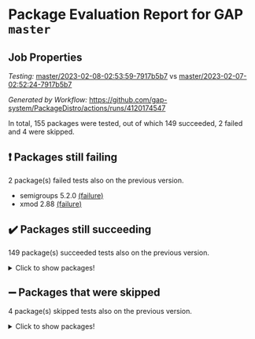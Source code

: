 # Package Evaluation Report for GAP `master`

## Job Properties

*Testing:* [master/2023-02-08-02:53:59-7917b5b7](https://github.com/gap-system/PackageDistro/blob/data/reports/master/2023-02-08-02:53:59-7917b5b7) vs [master/2023-02-07-02:52:24-7917b5b7](https://github.com/gap-system/PackageDistro/blob/data/reports/master/2023-02-07-02:52:24-7917b5b7)

*Generated by Workflow:* https://github.com/gap-system/PackageDistro/actions/runs/4120174547

In total, 155 packages were tested, out of which 149 succeeded, 2 failed and 4 were skipped.

## :exclamation: Packages still failing

2 package(s) failed tests also on the previous version.
- semigroups 5.2.0 [(failure)](https://github.com/gap-system/PackageDistro/actions/runs/4120174547/jobs/7114792501)
- xmod 2.88 [(failure)](https://github.com/gap-system/PackageDistro/actions/runs/4120174547/jobs/7114794931)

## :heavy_check_mark: Packages still succeeding

149 package(s) succeeded tests also on the previous version.
<details><summary>Click to show packages!</summary>

- 4ti2interface 2023.01-01 [(success)](https://github.com/gap-system/PackageDistro/actions/runs/4120174547/jobs/7114780307)
- ace 5.6.2 [(success)](https://github.com/gap-system/PackageDistro/actions/runs/4120174547/jobs/7114780442)
- aclib 1.3.2 [(success)](https://github.com/gap-system/PackageDistro/actions/runs/4120174547/jobs/7114780528)
- agt 0.3.1 [(success)](https://github.com/gap-system/PackageDistro/actions/runs/4120174547/jobs/7114780625)
- alnuth 3.2.1 [(success)](https://github.com/gap-system/PackageDistro/actions/runs/4120174547/jobs/7114780751)
- anupq 3.3.0 [(success)](https://github.com/gap-system/PackageDistro/actions/runs/4120174547/jobs/7114780882)
- atlasrep 2.1.6 [(success)](https://github.com/gap-system/PackageDistro/actions/runs/4120174547/jobs/7114781000)
- autodoc 2022.10.20 [(success)](https://github.com/gap-system/PackageDistro/actions/runs/4120174547/jobs/7114781158)
- automata 1.15 [(success)](https://github.com/gap-system/PackageDistro/actions/runs/4120174547/jobs/7114781286)
- automgrp 1.3.2 [(success)](https://github.com/gap-system/PackageDistro/actions/runs/4120174547/jobs/7114781410)
- autpgrp 1.11 [(success)](https://github.com/gap-system/PackageDistro/actions/runs/4120174547/jobs/7114781547)
- cap 2023.02-03 [(success)](https://github.com/gap-system/PackageDistro/actions/runs/4120174547/jobs/7114781640)
- caratinterface 2.3.4 [(success)](https://github.com/gap-system/PackageDistro/actions/runs/4120174547/jobs/7114781753)
- cddinterface 2022.11.01 [(success)](https://github.com/gap-system/PackageDistro/actions/runs/4120174547/jobs/7114781823)
- circle 1.6.5 [(success)](https://github.com/gap-system/PackageDistro/actions/runs/4120174547/jobs/7114781914)
- classicpres 1.22 [(success)](https://github.com/gap-system/PackageDistro/actions/runs/4120174547/jobs/7114782014)
- cohomolo 1.6.11 [(success)](https://github.com/gap-system/PackageDistro/actions/runs/4120174547/jobs/7114782111)
- congruence 1.2.4 [(success)](https://github.com/gap-system/PackageDistro/actions/runs/4120174547/jobs/7114782239)
- corelg 1.56 [(success)](https://github.com/gap-system/PackageDistro/actions/runs/4120174547/jobs/7114782332)
- crime 1.6 [(success)](https://github.com/gap-system/PackageDistro/actions/runs/4120174547/jobs/7114782427)
- crisp 1.4.6 [(success)](https://github.com/gap-system/PackageDistro/actions/runs/4120174547/jobs/7114782552)
- crypting 0.10.4 [(success)](https://github.com/gap-system/PackageDistro/actions/runs/4120174547/jobs/7114782679)
- cryst 4.1.25 [(success)](https://github.com/gap-system/PackageDistro/actions/runs/4120174547/jobs/7114782773)
- crystcat 1.1.10 [(success)](https://github.com/gap-system/PackageDistro/actions/runs/4120174547/jobs/7114782897)
- ctbllib 1.3.4 [(success)](https://github.com/gap-system/PackageDistro/actions/runs/4120174547/jobs/7114782977)
- cubefree 1.19 [(success)](https://github.com/gap-system/PackageDistro/actions/runs/4120174547/jobs/7114783066)
- curlinterface 2.3.1 [(success)](https://github.com/gap-system/PackageDistro/actions/runs/4120174547/jobs/7114783163)
- cvec 2.7.6 [(success)](https://github.com/gap-system/PackageDistro/actions/runs/4120174547/jobs/7114783264)
- datastructures 0.3.0 [(success)](https://github.com/gap-system/PackageDistro/actions/runs/4120174547/jobs/7114783395)
- deepthought 1.0.6 [(success)](https://github.com/gap-system/PackageDistro/actions/runs/4120174547/jobs/7114783484)
- design 1.7 [(success)](https://github.com/gap-system/PackageDistro/actions/runs/4120174547/jobs/7114783609)
- difsets 2.3.1 [(success)](https://github.com/gap-system/PackageDistro/actions/runs/4120174547/jobs/7114783718)
- digraphs 1.6.1 [(success)](https://github.com/gap-system/PackageDistro/actions/runs/4120174547/jobs/7114783851)
- edim 1.3.6 [(success)](https://github.com/gap-system/PackageDistro/actions/runs/4120174547/jobs/7114783944)
- example 4.3.3 [(success)](https://github.com/gap-system/PackageDistro/actions/runs/4120174547/jobs/7114784031)
- examplesforhomalg 2022.11-01 [(success)](https://github.com/gap-system/PackageDistro/actions/runs/4120174547/jobs/7114784117)
- factint 1.6.3 [(success)](https://github.com/gap-system/PackageDistro/actions/runs/4120174547/jobs/7114784209)
- ferret 1.0.9 [(success)](https://github.com/gap-system/PackageDistro/actions/runs/4120174547/jobs/7114784322)
- fga 1.4.0 [(success)](https://github.com/gap-system/PackageDistro/actions/runs/4120174547/jobs/7114784432)
- fining 1.5.4 [(success)](https://github.com/gap-system/PackageDistro/actions/runs/4120174547/jobs/7114784560)
- float 1.0.3 [(success)](https://github.com/gap-system/PackageDistro/actions/runs/4120174547/jobs/7114784671)
- format 1.4.3 [(success)](https://github.com/gap-system/PackageDistro/actions/runs/4120174547/jobs/7114784799)
- forms 1.2.9 [(success)](https://github.com/gap-system/PackageDistro/actions/runs/4120174547/jobs/7114784884)
- fplsa 1.2.6 [(success)](https://github.com/gap-system/PackageDistro/actions/runs/4120174547/jobs/7114784980)
- fr 2.4.12 [(success)](https://github.com/gap-system/PackageDistro/actions/runs/4120174547/jobs/7114785088)
- francy 1.2.5 [(success)](https://github.com/gap-system/PackageDistro/actions/runs/4120174547/jobs/7114785169)
- fwtree 1.3 [(success)](https://github.com/gap-system/PackageDistro/actions/runs/4120174547/jobs/7114785265)
- gapdoc 1.6.6 [(success)](https://github.com/gap-system/PackageDistro/actions/runs/4120174547/jobs/7114785351)
- gauss 2023.01-01 [(success)](https://github.com/gap-system/PackageDistro/actions/runs/4120174547/jobs/7114785452)
- gaussforhomalg 2022.08-03 [(success)](https://github.com/gap-system/PackageDistro/actions/runs/4120174547/jobs/7114785554)
- gbnp 1.0.5 [(success)](https://github.com/gap-system/PackageDistro/actions/runs/4120174547/jobs/7114785704)
- generalizedmorphismsforcap 2023.01-01 [(success)](https://github.com/gap-system/PackageDistro/actions/runs/4120174547/jobs/7114785849)
- genss 1.6.8 [(success)](https://github.com/gap-system/PackageDistro/actions/runs/4120174547/jobs/7114785963)
- gradedmodules 2022.09-02 [(success)](https://github.com/gap-system/PackageDistro/actions/runs/4120174547/jobs/7114786057)
- gradedringforhomalg 2022.11-01 [(success)](https://github.com/gap-system/PackageDistro/actions/runs/4120174547/jobs/7114786157)
- grape 4.9.0 [(success)](https://github.com/gap-system/PackageDistro/actions/runs/4120174547/jobs/7114786248)
- groupoids 1.72 [(success)](https://github.com/gap-system/PackageDistro/actions/runs/4120174547/jobs/7114786439)
- grpconst 2.6.3 [(success)](https://github.com/gap-system/PackageDistro/actions/runs/4120174547/jobs/7114786529)
- guarana 0.96.3 [(success)](https://github.com/gap-system/PackageDistro/actions/runs/4120174547/jobs/7114786638)
- guava 3.18 [(success)](https://github.com/gap-system/PackageDistro/actions/runs/4120174547/jobs/7114786739)
- hap 1.50 [(success)](https://github.com/gap-system/PackageDistro/actions/runs/4120174547/jobs/7114786851)
- hapcryst 0.1.15 [(success)](https://github.com/gap-system/PackageDistro/actions/runs/4120174547/jobs/7114786965)
- hecke 1.5.3 [(success)](https://github.com/gap-system/PackageDistro/actions/runs/4120174547/jobs/7114787052)
- help 3.5 [(success)](https://github.com/gap-system/PackageDistro/actions/runs/4120174547/jobs/7114787138)
- homalg 2022.12-02 [(success)](https://github.com/gap-system/PackageDistro/actions/runs/4120174547/jobs/7114787241)
- homalgtocas 2022.11-02 [(success)](https://github.com/gap-system/PackageDistro/actions/runs/4120174547/jobs/7114787337)
- idrel 2.44 [(success)](https://github.com/gap-system/PackageDistro/actions/runs/4120174547/jobs/7114787430)
- images 1.3.1 [(success)](https://github.com/gap-system/PackageDistro/actions/runs/4120174547/jobs/7114787526)
- intpic 0.3.0 [(success)](https://github.com/gap-system/PackageDistro/actions/runs/4120174547/jobs/7114787620)
- io 4.8.1 [(success)](https://github.com/gap-system/PackageDistro/actions/runs/4120174547/jobs/7114787699)
- io_forhomalg 2022.11-01 [(success)](https://github.com/gap-system/PackageDistro/actions/runs/4120174547/jobs/7114787805)
- irredsol 1.4.4 [(success)](https://github.com/gap-system/PackageDistro/actions/runs/4120174547/jobs/7114787883)
- json 2.1.1 [(success)](https://github.com/gap-system/PackageDistro/actions/runs/4120174547/jobs/7114787998)
- jupyterkernel 1.4.1 [(success)](https://github.com/gap-system/PackageDistro/actions/runs/4120174547/jobs/7114788094)
- jupyterviz 1.5.6 [(success)](https://github.com/gap-system/PackageDistro/actions/runs/4120174547/jobs/7114788186)
- kan 1.34 [(success)](https://github.com/gap-system/PackageDistro/actions/runs/4120174547/jobs/7114788306)
- kbmag 1.5.11 [(success)](https://github.com/gap-system/PackageDistro/actions/runs/4120174547/jobs/7114788390)
- laguna 3.9.5 [(success)](https://github.com/gap-system/PackageDistro/actions/runs/4120174547/jobs/7114788474)
- liealgdb 2.2.1 [(success)](https://github.com/gap-system/PackageDistro/actions/runs/4120174547/jobs/7114788551)
- liepring 2.8 [(success)](https://github.com/gap-system/PackageDistro/actions/runs/4120174547/jobs/7114788641)
- liering 2.4.2 [(success)](https://github.com/gap-system/PackageDistro/actions/runs/4120174547/jobs/7114788781)
- linearalgebraforcap 2023.02-01 [(success)](https://github.com/gap-system/PackageDistro/actions/runs/4120174547/jobs/7114788882)
- localizeringforhomalg 2022.11-01 [(success)](https://github.com/gap-system/PackageDistro/actions/runs/4120174547/jobs/7114788982)
- loops 3.4.3 [(success)](https://github.com/gap-system/PackageDistro/actions/runs/4120174547/jobs/7114789069)
- lpres 1.0.3 [(success)](https://github.com/gap-system/PackageDistro/actions/runs/4120174547/jobs/7114789148)
- majoranaalgebras 1.5.1 [(success)](https://github.com/gap-system/PackageDistro/actions/runs/4120174547/jobs/7114789232)
- mapclass 1.4.6 [(success)](https://github.com/gap-system/PackageDistro/actions/runs/4120174547/jobs/7114789331)
- matgrp 0.70 [(success)](https://github.com/gap-system/PackageDistro/actions/runs/4120174547/jobs/7114789429)
- matricesforhomalg 2023.01-01 [(success)](https://github.com/gap-system/PackageDistro/actions/runs/4120174547/jobs/7114789527)
- modisom 2.5.3 [(success)](https://github.com/gap-system/PackageDistro/actions/runs/4120174547/jobs/7114789595)
- modulepresentationsforcap 2022.12-01 [(success)](https://github.com/gap-system/PackageDistro/actions/runs/4120174547/jobs/7114789673)
- modules 2022.11-01 [(success)](https://github.com/gap-system/PackageDistro/actions/runs/4120174547/jobs/7114789745)
- monoidalcategories 2023.02-02 [(success)](https://github.com/gap-system/PackageDistro/actions/runs/4120174547/jobs/7114789815)
- nconvex 2022.09-01 [(success)](https://github.com/gap-system/PackageDistro/actions/runs/4120174547/jobs/7114789898)
- nilmat 1.4.2 [(success)](https://github.com/gap-system/PackageDistro/actions/runs/4120174547/jobs/7114789972)
- nock 1.5 [(success)](https://github.com/gap-system/PackageDistro/actions/runs/4120174547/jobs/7114790064)
- normalizinterface 1.3.5 [(success)](https://github.com/gap-system/PackageDistro/actions/runs/4120174547/jobs/7114790168)
- nq 2.5.9 [(success)](https://github.com/gap-system/PackageDistro/actions/runs/4120174547/jobs/7114790265)
- numericalsgps 1.3.1 [(success)](https://github.com/gap-system/PackageDistro/actions/runs/4120174547/jobs/7114790339)
- openmath 11.5.2 [(success)](https://github.com/gap-system/PackageDistro/actions/runs/4120174547/jobs/7114790438)
- orb 4.9.0 [(success)](https://github.com/gap-system/PackageDistro/actions/runs/4120174547/jobs/7114790556)
- packagemanager 1.4.0 [(success)](https://github.com/gap-system/PackageDistro/actions/runs/4120174547/jobs/7114790656)
- patternclass 2.4.3 [(success)](https://github.com/gap-system/PackageDistro/actions/runs/4120174547/jobs/7114790750)
- permut 2.0.4 [(success)](https://github.com/gap-system/PackageDistro/actions/runs/4120174547/jobs/7114790831)
- polenta 1.3.10 [(success)](https://github.com/gap-system/PackageDistro/actions/runs/4120174547/jobs/7114790920)
- polymaking 0.8.6 [(success)](https://github.com/gap-system/PackageDistro/actions/runs/4120174547/jobs/7114791005)
- primgrp 3.4.3 [(success)](https://github.com/gap-system/PackageDistro/actions/runs/4120174547/jobs/7114791115)
- profiling 2.5.2 [(success)](https://github.com/gap-system/PackageDistro/actions/runs/4120174547/jobs/7114791228)
- qpa 1.34 [(success)](https://github.com/gap-system/PackageDistro/actions/runs/4120174547/jobs/7114791320)
- quagroup 1.8.3 [(success)](https://github.com/gap-system/PackageDistro/actions/runs/4120174547/jobs/7114791426)
- radiroot 2.9 [(success)](https://github.com/gap-system/PackageDistro/actions/runs/4120174547/jobs/7114791506)
- rcwa 4.7.1 [(success)](https://github.com/gap-system/PackageDistro/actions/runs/4120174547/jobs/7114791630)
- rds 1.8 [(success)](https://github.com/gap-system/PackageDistro/actions/runs/4120174547/jobs/7114791732)
- recog 1.4.2 [(success)](https://github.com/gap-system/PackageDistro/actions/runs/4120174547/jobs/7114791844)
- repndecomp 1.3.0 [(success)](https://github.com/gap-system/PackageDistro/actions/runs/4120174547/jobs/7114791942)
- repsn 3.1.0 [(success)](https://github.com/gap-system/PackageDistro/actions/runs/4120174547/jobs/7114792048)
- resclasses 4.7.3 [(success)](https://github.com/gap-system/PackageDistro/actions/runs/4120174547/jobs/7114792140)
- ringsforhomalg 2023.02-01 [(success)](https://github.com/gap-system/PackageDistro/actions/runs/4120174547/jobs/7114792218)
- sco 2022.09-01 [(success)](https://github.com/gap-system/PackageDistro/actions/runs/4120174547/jobs/7114792310)
- scscp 2.4.0 [(success)](https://github.com/gap-system/PackageDistro/actions/runs/4120174547/jobs/7114792428)
- sglppow 2.3 [(success)](https://github.com/gap-system/PackageDistro/actions/runs/4120174547/jobs/7114792569)
- sgpviz 0.999.5 [(success)](https://github.com/gap-system/PackageDistro/actions/runs/4120174547/jobs/7114792680)
- simpcomp 2.1.14 [(success)](https://github.com/gap-system/PackageDistro/actions/runs/4120174547/jobs/7114792768)
- singular 2022.09.23 [(success)](https://github.com/gap-system/PackageDistro/actions/runs/4120174547/jobs/7114792878)
- sl2reps 1.1 [(success)](https://github.com/gap-system/PackageDistro/actions/runs/4120174547/jobs/7114792993)
- sla 1.5.3 [(success)](https://github.com/gap-system/PackageDistro/actions/runs/4120174547/jobs/7114793069)
- smallgrp 1.5.1 [(success)](https://github.com/gap-system/PackageDistro/actions/runs/4120174547/jobs/7114793152)
- smallsemi 0.6.13 [(success)](https://github.com/gap-system/PackageDistro/actions/runs/4120174547/jobs/7114793234)
- sonata 2.9.6 [(success)](https://github.com/gap-system/PackageDistro/actions/runs/4120174547/jobs/7114793317)
- sophus 1.27 [(success)](https://github.com/gap-system/PackageDistro/actions/runs/4120174547/jobs/7114793399)
- spinsym 1.5.2 [(success)](https://github.com/gap-system/PackageDistro/actions/runs/4120174547/jobs/7114793487)
- standardff 0.9.4 [(success)](https://github.com/gap-system/PackageDistro/actions/runs/4120174547/jobs/7114793563)
- symbcompcc 1.3.2 [(success)](https://github.com/gap-system/PackageDistro/actions/runs/4120174547/jobs/7114793660)
- thelma 1.3 [(success)](https://github.com/gap-system/PackageDistro/actions/runs/4120174547/jobs/7114793755)
- tomlib 1.2.9 [(success)](https://github.com/gap-system/PackageDistro/actions/runs/4120174547/jobs/7114793835)
- toolsforhomalg 2023.01-01 [(success)](https://github.com/gap-system/PackageDistro/actions/runs/4120174547/jobs/7114793923)
- toric 1.9.5 [(success)](https://github.com/gap-system/PackageDistro/actions/runs/4120174547/jobs/7114793987)
- toricvarieties 2022.07.13 [(success)](https://github.com/gap-system/PackageDistro/actions/runs/4120174547/jobs/7114794113)
- transgrp 3.6.3 [(success)](https://github.com/gap-system/PackageDistro/actions/runs/4120174547/jobs/7114794215)
- ugaly 4.0.3 [(success)](https://github.com/gap-system/PackageDistro/actions/runs/4120174547/jobs/7114794307)
- unipot 1.5 [(success)](https://github.com/gap-system/PackageDistro/actions/runs/4120174547/jobs/7114794410)
- unitlib 4.1.0 [(success)](https://github.com/gap-system/PackageDistro/actions/runs/4120174547/jobs/7114794462)
- utils 0.81 [(success)](https://github.com/gap-system/PackageDistro/actions/runs/4120174547/jobs/7114794564)
- uuid 0.7 [(success)](https://github.com/gap-system/PackageDistro/actions/runs/4120174547/jobs/7114794665)
- walrus 0.9991 [(success)](https://github.com/gap-system/PackageDistro/actions/runs/4120174547/jobs/7114794759)
- wedderga 4.10.2 [(success)](https://github.com/gap-system/PackageDistro/actions/runs/4120174547/jobs/7114794842)
- xmodalg 1.23 [(success)](https://github.com/gap-system/PackageDistro/actions/runs/4120174547/jobs/7114795011)
- yangbaxter 0.10.2 [(success)](https://github.com/gap-system/PackageDistro/actions/runs/4120174547/jobs/7114795087)
- zeromqinterface 0.14 [(success)](https://github.com/gap-system/PackageDistro/actions/runs/4120174547/jobs/7114795157)
</details>

## :heavy_minus_sign: Packages that were skipped

4 package(s) skipped tests also on the previous version.
<details><summary>Click to show packages!</summary>

- browse 1.8.20 [(skipped)](https://github.com/gap-system/PackageDistro/actions/runs/4120174547/jobs/7114630397)
- itc 1.5.1 [(skipped)](https://github.com/gap-system/PackageDistro/actions/runs/4120174547/jobs/7114630397)
- polycyclic 2.16 [(skipped)](https://github.com/gap-system/PackageDistro/actions/runs/4120174547/jobs/7114630397)
- xgap 4.31 [(skipped)](https://github.com/gap-system/PackageDistro/actions/runs/4120174547/jobs/7114630397)
</details>

